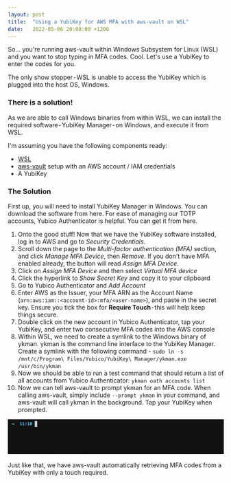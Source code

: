 ```yaml
---
layout: post
title:  "Using a YubiKey for AWS MFA with aws-vault on WSL"
date:   2022-05-06 20:00:00 +1200
---
```


So… you're running aws-vault within Windows Subsystem for Linux (WSL) and you want to stop typing in MFA codes. Cool. Let's use a YubiKey to enter the codes for you.

The only show stopper - WSL is unable to access the YubiKey which is plugged into the host OS, Windows.


### There is a solution!
As we are able to call Windows binaries from within WSL, we can install the required software - YubiKey Manager - on Windows, and execute it from WSL.


I'm assuming you have the following components ready:
 - [WSL](https://docs.microsoft.com/en-us/windows/wsl/install)
 - [aws-vault](https://github.com/99designs/aws-vault) setup with an AWS account / IAM credentials
 - A YubiKey


### The Solution

First up, you will need to install YubiKey Manager in Windows. You can download the software from here. For ease of managing our TOTP accounts, Yubico Authenticator is helpful. You can get it from here.

1. Onto the good stuff! Now that we have the YubiKey software installed, log in to AWS and go to _Security Credentials_.
1. Scroll down the page to the _Multi-factor authentication (MFA)_ section, and click _Manage MFA Device_, then _Remove_. If you don't have MFA enabled already, the button will read _Assign MFA Device_.
1. Click on _Assign MFA Device_ and then select _Virtual MFA device_
1. Click the hyperlink to _Show Secret Key_ and copy it to your clipboard
1. Go to Yubico Authenticator and _Add Account_
1. Enter AWS as the Issuer, your MFA ARN as the Account Name (`arn:aws:iam::<account-id>:mfa/<user-name>`), and paste in the secret key. Ensure you tick the box for __Require Touch__ - this will help keep things secure.
1. Double click on the new account in Yubico Authenticator, tap your YubiKey, and enter two consecutive MFA codes into the AWS console
1. Within WSL, we need to create a symlink to the Windows binary of ykman. ykman is the command line interface to the YubiKey Manager. Create a symlink with the following command - `sudo ln -s /mnt/c/Program\ Files/Yubico/YubiKey\ Manager/ykman.exe /usr/bin/ykman`
1. Now we should be able to run a test command that should return a list of all accounts from Yubico Authenticator: `ykman oath accounts list`
1. Now we can tell aws-vault to prompt ykman for an MFA code. When calling aws-vault, simply include `--prompt ykman` in your command, and aws-vault will call ykman in the background. Tap your YubiKey when prompted.


![Demo](https://raw.githubusercontent.com/tdq132/tdq132.github.io/master/_media/2022-05-06-wsl-ykman-demo.gif)


Just like that, we have aws-vault automatically retrieving MFA codes from a YubiKey with only a touch required.


